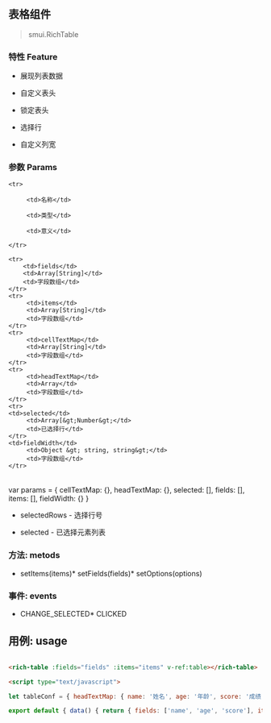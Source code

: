 ## 表格组件

> smui.RichTable

### 特性 Feature

- 展现列表数据

- 自定义表头

- 锁定表头

- 选择行

- 自定义列宽

### 参数 Params

<table>

    <tr>

         <td>名称</td>

         <td>类型</td>

         <td>意义</td>

    </tr>

    <tr>
        <td>fields</td>
        <td>Array[String]</td>
        <td>字段数组</td>
    </tr>
    <tr>
         <td>items</td>
         <td>Array[String]</td>
         <td>字段数组</td>
    </tr>
    <tr>
         <td>cellTextMap</td>
         <td>Array[String]</td>
         <td>字段数组</td>
    </tr>
    <tr>
         <td>headTextMap</td>
         <td>Array</td>
         <td>字段数组</td>
    </tr>
    <tr>
    <td>selected</td>
         <td>Array[&gt;Number&gt;</td>
         <td>已选择行</td>
    </tr>
    <td>fieldWidth</td>
         <td>Object &gt; string, string&gt;</td>
         <td>字段数组</td>
    </tr>
</table>


var params = {
    cellTextMap: {},
    headTextMap: {},
    selected: [],
    fields: [],
    items: [],
    fieldWidth: {}
}

* selectedRows - 选择行号

* selected  - 已选择元素列表

### 方法: metods

* setItems(items)* setFields(fields)* setOptions(options)

### 事件: events

* CHANGE_SELECTED* CLICKED

## 用例: usage

```html

<rich-table :fields="fields" :items="items" v-ref:table></rich-table>

<script type="text/javascript">

let tableConf = { headTextMap: { name: '姓名', age: '年龄', score: '成绩' }, cellTextMap: { name(value, item) { return `<div data-action="editName"> ${value} </div>` } }, actions: { editName (e) { var item = e.data; Dialog.prompt('姓名', function (value) { item.name = value; }); } }};

export default { data() { return { fields: ['name', 'age', 'score'], items: [] } }, ready() { // 一次给表格设置属性 this.$refs.table.setOptions(tableConf); }, methods: { renderTable(data) { this.$refs.table.setItems(data.list) } }}</script>

```

